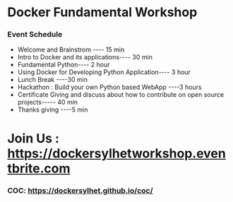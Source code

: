 # Docker Fundamental Workshop
### Event Schedule

- Welcome and Brainstrom ---- 15 min
- Intro to Docker and its applications---- 30 min
- Fundamental Python---- 2 hour
- Using Docker for Developing Python Application---- 3 hour
- Lunch Break ----30 min
- Hackathon : Build your own Python based WebApp ----3 hours
- Certificate Giving and  discuss about how to contribute on open source projects----- 40 min
- Thanks giving ----5 min


# Join Us : https://dockersylhetworkshop.eventbrite.com
### COC: https://dockersylhet.github.io/coc/



